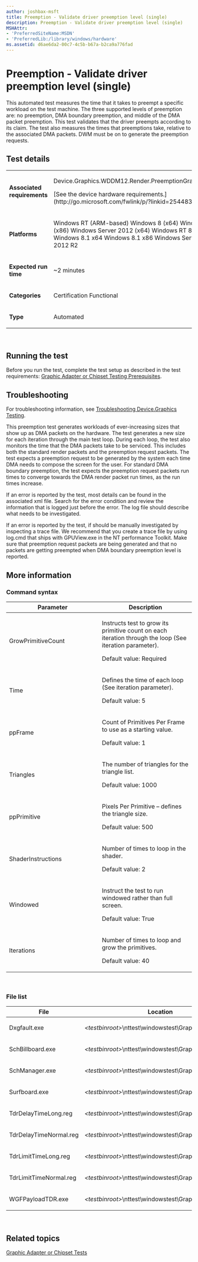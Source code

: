 ```yaml
---
author: joshbax-msft
title: Preemption - Validate driver preemption level (single)
description: Preemption - Validate driver preemption level (single)
MSHAttr:
- 'PreferredSiteName:MSDN'
- 'PreferredLib:/library/windows/hardware'
ms.assetid: d6ae6da2-00c7-4c5b-b67a-b2ca9a776fad
---
```


# Preemption - Validate driver preemption level (single)


This automated test measures the time that it takes to preempt a specific workload on the test machine. The three supported levels of preemption are: no preemption, DMA boundary preemption, and middle of the DMA packet preemption. This test validates that the driver preempts according to its claim. The test also measures the times that preemptions take, relative to the associated DMA packets. DWM must be on to generate the preemption requests.

## Test details


<table>
<colgroup>
<col width="50%" />
<col width="50%" />
</colgroup>
<tbody>
<tr class="odd">
<td><p><strong>Associated requirements</strong></p></td>
<td><p>Device.Graphics.WDDM12.Render.PreemptionGranularity</p>
<p>[See the device hardware requirements.](http://go.microsoft.com/fwlink/p/?linkid=254483)</p></td>
</tr>
<tr class="even">
<td><p><strong>Platforms</strong></p></td>
<td><p>Windows RT (ARM-based) Windows 8 (x64) Windows 8 (x86) Windows Server 2012 (x64) Windows RT 8.1 Windows 8.1 x64 Windows 8.1 x86 Windows Server 2012 R2</p></td>
</tr>
<tr class="odd">
<td><p><strong>Expected run time</strong></p></td>
<td><p>~2 minutes</p></td>
</tr>
<tr class="even">
<td><p><strong>Categories</strong></p></td>
<td><p>Certification Functional</p></td>
</tr>
<tr class="odd">
<td><p><strong>Type</strong></p></td>
<td><p>Automated</p></td>
</tr>
</tbody>
</table>

 

## Running the test


Before you run the test, complete the test setup as described in the test requirements: [Graphic Adapter or Chipset Testing Prerequisites](graphic-adapter-or-chipset-testing-prerequisites.md).

## Troubleshooting


For troubleshooting information, see [Troubleshooting Device.Graphics Testing](troubleshooting-devicegraphics-testing.md).

This preemption test generates workloads of ever-increasing sizes that show up as DMA packets on the hardware. The test generates a new size for each iteration through the main test loop. During each loop, the test also monitors the time that the DMA packets take to be serviced. This includes both the standard render packets and the preemption request packets. The test expects a preemption request to be generated by the system each time DMA needs to compose the screen for the user. For standard DMA boundary preemption, the test expects the preemption request packets run times to converge towards the DMA render packet run times, as the run times increase.

If an error is reported by the test, most details can be found in the associated xml file. Search for the error condition and review the information that is logged just before the error. The log file should describe what needs to be investigated.

If an error is reported by the test, if should be manually investigated by inspecting a trace file. We recommend that you create a trace file by using log.cmd that ships with GPUView.exe in the NT performance Toolkit. Make sure that preemption request packets are being generated and that no packets are getting preempted when DMA boundary preemption level is reported.

## More information


### Command syntax

<table>
<colgroup>
<col width="50%" />
<col width="50%" />
</colgroup>
<thead>
<tr class="header">
<th>Parameter</th>
<th>Description</th>
</tr>
</thead>
<tbody>
<tr class="odd">
<td><p>GrowPrimitiveCount</p></td>
<td><p>Instructs test to grow its primitive count on each iteration through the loop (See iteration parameter).</p>
<p>Default value: Required</p></td>
</tr>
<tr class="even">
<td><p>Time</p></td>
<td><p>Defines the time of each loop (See iteration parameter).</p>
<p>Default value: 5</p></td>
</tr>
<tr class="odd">
<td><p>ppFrame</p></td>
<td><p>Count of Primitives Per Frame to use as a starting value.</p>
<p>Default value: 1</p></td>
</tr>
<tr class="even">
<td><p>Triangles</p></td>
<td><p>The number of triangles for the triangle list.</p>
<p>Default value: 1000</p></td>
</tr>
<tr class="odd">
<td><p>ppPrimitive</p></td>
<td><p>Pixels Per Primitive – defines the triangle size.</p>
<p>Default value: 500</p></td>
</tr>
<tr class="even">
<td><p>ShaderInstructions</p></td>
<td><p>Number of times to loop in the shader.</p>
<p>Default value: 2</p></td>
</tr>
<tr class="odd">
<td><p>Windowed</p></td>
<td><p>Instruct the test to run windowed rather than full screen.</p>
<p>Default value: True</p></td>
</tr>
<tr class="even">
<td><p>Iterations</p></td>
<td><p>Number of times to loop and grow the primitives.</p>
<p>Default value: 40</p></td>
</tr>
</tbody>
</table>

 

### File list

<table>
<colgroup>
<col width="50%" />
<col width="50%" />
</colgroup>
<thead>
<tr class="header">
<th>File</th>
<th>Location</th>
</tr>
</thead>
<tbody>
<tr class="odd">
<td><p>Dxgfault.exe</p></td>
<td><p><em>&lt;testbinroot&gt;</em>\nttest\windowstest\Graphics\wddm\bin\</p></td>
</tr>
<tr class="even">
<td><p>SchBillboard.exe</p></td>
<td><p><em>&lt;testbinroot&gt;</em>\nttest\windowstest\Graphics\wddm\bin\\</p></td>
</tr>
<tr class="odd">
<td><p>SchManager.exe</p></td>
<td><p><em>&lt;testbinroot&gt;</em>\nttest\windowstest\Graphics\wddm\bin\</p></td>
</tr>
<tr class="even">
<td><p>Surfboard.exe</p></td>
<td><p><em>&lt;testbinroot&gt;</em>\nttest\windowstest\Graphics\wddm\bin\</p></td>
</tr>
<tr class="odd">
<td><p>TdrDelayTimeLong.reg</p></td>
<td><p><em>&lt;testbinroot&gt;</em>\nttest\windowstest\Graphics\wddm\bin\</p></td>
</tr>
<tr class="even">
<td><p>TdrDelayTimeNormal.reg</p></td>
<td><p><em>&lt;testbinroot&gt;</em>\nttest\windowstest\Graphics\wddm\bin\</p></td>
</tr>
<tr class="odd">
<td><p>TdrLimitTimeLong.reg</p></td>
<td><p><em>&lt;testbinroot&gt;</em>\nttest\windowstest\Graphics\wddm\bin\</p></td>
</tr>
<tr class="even">
<td><p>TdrLimitTimeNormal.reg</p></td>
<td><p><em>&lt;testbinroot&gt;</em>\nttest\windowstest\Graphics\wddm\bin\</p></td>
</tr>
<tr class="odd">
<td><p>WGFPayloadTDR.exe</p></td>
<td><p><em>&lt;testbinroot&gt;</em>\nttest\windowstest\Graphics\wddm\bin\</p></td>
</tr>
</tbody>
</table>

 

## Related topics


[Graphic Adapter or Chipset Tests](graphic-adapter-or-chipset-tests.md)

 

 







